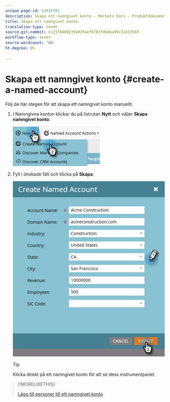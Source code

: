 ```yaml
---
unique-page-id: 12615781
description: Skapa ett namngivet konto - Marketo Docs - Produktdokumentation
title: Skapa ett namngivet konto
translation-type: tm+mt
source-git-commit: e125f8469239a026aefb703fdb6ba99c32e33565
workflow-type: tm+mt
source-wordcount: '60'
ht-degree: 0%

---
```



# Skapa ett namngivet konto {#create-a-named-account}

Följ de här stegen för att skapa ett namngivet konto manuellt.

1. I Namngivna konton klickar du på listrutan **Nytt** och väljer **Skapa namngivet konto**.

   ![](assets/two-1.png)

1. Fyll i önskade fält och klicka på **Skapa**.

   ![](assets/three-1.png)

   >[!TIP]
   >
   >Klicka direkt på ett namngivet konto för att se dess instrumentpanel.

>[!MORELIKETHIS]
>
>[Lägg till personer till ett namngivet konto](/help/marketo/product-docs/account-based-marketing/target/named-accounts/add-people-to-a-named-account.md)
